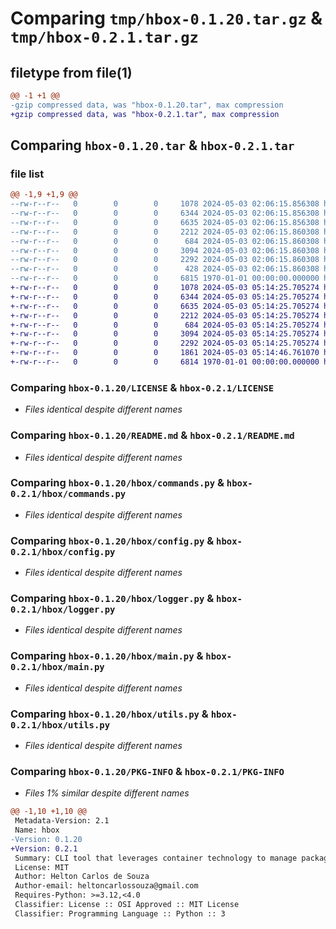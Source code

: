 # Comparing `tmp/hbox-0.1.20.tar.gz` & `tmp/hbox-0.2.1.tar.gz`

## filetype from file(1)

```diff
@@ -1 +1 @@
-gzip compressed data, was "hbox-0.1.20.tar", max compression
+gzip compressed data, was "hbox-0.2.1.tar", max compression
```

## Comparing `hbox-0.1.20.tar` & `hbox-0.2.1.tar`

### file list

```diff
@@ -1,9 +1,9 @@
--rw-r--r--   0        0        0     1078 2024-05-03 02:06:15.856308 hbox-0.1.20/LICENSE
--rw-r--r--   0        0        0     6344 2024-05-03 02:06:15.856308 hbox-0.1.20/README.md
--rw-r--r--   0        0        0     6635 2024-05-03 02:06:15.856308 hbox-0.1.20/hbox/commands.py
--rw-r--r--   0        0        0     2212 2024-05-03 02:06:15.860308 hbox-0.1.20/hbox/config.py
--rw-r--r--   0        0        0      684 2024-05-03 02:06:15.860308 hbox-0.1.20/hbox/logger.py
--rw-r--r--   0        0        0     3094 2024-05-03 02:06:15.860308 hbox-0.1.20/hbox/main.py
--rw-r--r--   0        0        0     2292 2024-05-03 02:06:15.860308 hbox-0.1.20/hbox/utils.py
--rw-r--r--   0        0        0      428 2024-05-03 02:06:15.860308 hbox-0.1.20/pyproject.toml
--rw-r--r--   0        0        0     6815 1970-01-01 00:00:00.000000 hbox-0.1.20/PKG-INFO
+-rw-r--r--   0        0        0     1078 2024-05-03 05:14:25.705274 hbox-0.2.1/LICENSE
+-rw-r--r--   0        0        0     6344 2024-05-03 05:14:25.705274 hbox-0.2.1/README.md
+-rw-r--r--   0        0        0     6635 2024-05-03 05:14:25.705274 hbox-0.2.1/hbox/commands.py
+-rw-r--r--   0        0        0     2212 2024-05-03 05:14:25.705274 hbox-0.2.1/hbox/config.py
+-rw-r--r--   0        0        0      684 2024-05-03 05:14:25.705274 hbox-0.2.1/hbox/logger.py
+-rw-r--r--   0        0        0     3094 2024-05-03 05:14:25.705274 hbox-0.2.1/hbox/main.py
+-rw-r--r--   0        0        0     2292 2024-05-03 05:14:25.705274 hbox-0.2.1/hbox/utils.py
+-rw-r--r--   0        0        0     1861 2024-05-03 05:14:46.761070 hbox-0.2.1/pyproject.toml
+-rw-r--r--   0        0        0     6814 1970-01-01 00:00:00.000000 hbox-0.2.1/PKG-INFO
```

### Comparing `hbox-0.1.20/LICENSE` & `hbox-0.2.1/LICENSE`

 * *Files identical despite different names*

### Comparing `hbox-0.1.20/README.md` & `hbox-0.2.1/README.md`

 * *Files identical despite different names*

### Comparing `hbox-0.1.20/hbox/commands.py` & `hbox-0.2.1/hbox/commands.py`

 * *Files identical despite different names*

### Comparing `hbox-0.1.20/hbox/config.py` & `hbox-0.2.1/hbox/config.py`

 * *Files identical despite different names*

### Comparing `hbox-0.1.20/hbox/logger.py` & `hbox-0.2.1/hbox/logger.py`

 * *Files identical despite different names*

### Comparing `hbox-0.1.20/hbox/main.py` & `hbox-0.2.1/hbox/main.py`

 * *Files identical despite different names*

### Comparing `hbox-0.1.20/hbox/utils.py` & `hbox-0.2.1/hbox/utils.py`

 * *Files identical despite different names*

### Comparing `hbox-0.1.20/PKG-INFO` & `hbox-0.2.1/PKG-INFO`

 * *Files 1% similar despite different names*

```diff
@@ -1,10 +1,10 @@
 Metadata-Version: 2.1
 Name: hbox
-Version: 0.1.20
+Version: 0.2.1
 Summary: CLI tool that leverages container technology to manage packages.
 License: MIT
 Author: Helton Carlos de Souza
 Author-email: heltoncarlossouza@gmail.com
 Requires-Python: >=3.12,<4.0
 Classifier: License :: OSI Approved :: MIT License
 Classifier: Programming Language :: Python :: 3
```


